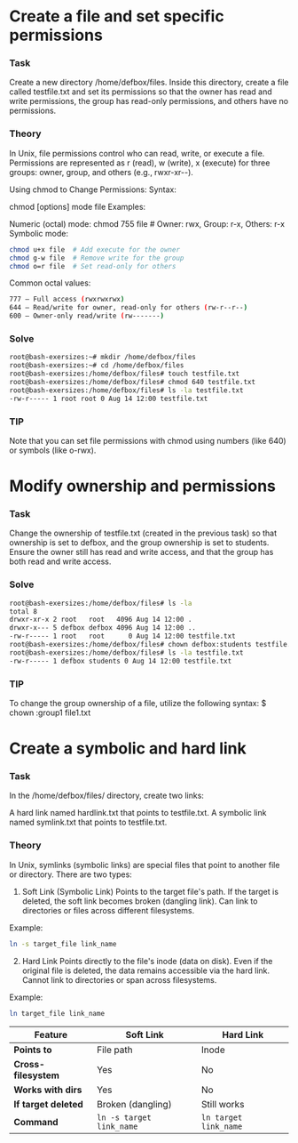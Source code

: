 # Create a file and set specific permissions

### Task
Create a new directory /home/defbox/files.
Inside this directory, create a file called testfile.txt and set its permissions so that the owner has read and write permissions, the group has read-only permissions, and others have no permissions.

### Theory
In Unix, file permissions control who can read, write, or execute a file. Permissions are represented as r (read), w (write), x (execute) for three groups: owner, group, and others (e.g., rwxr-xr--).

Using chmod to Change Permissions:
Syntax:

chmod [options] mode file
Examples:

Numeric (octal) mode:
chmod 755 file  # Owner: rwx, Group: r-x, Others: r-x
Symbolic mode:

```bash
chmod u+x file  # Add execute for the owner
chmod g-w file  # Remove write for the group
chmod o=r file  # Set read-only for others
```

Common octal values:

```bash
777 – Full access (rwxrwxrwx)
644 – Read/write for owner, read-only for others (rw-r--r--)
600 – Owner-only read/write (rw-------)
```

### Solve

```bash
root@bash-exersizes:~# mkdir /home/defbox/files
root@bash-exersizes:~# cd /home/defbox/files
root@bash-exersizes:/home/defbox/files# touch testfile.txt
root@bash-exersizes:/home/defbox/files# chmod 640 testfile.txt
root@bash-exersizes:/home/defbox/files# ls -la testfile.txt 
-rw-r----- 1 root root 0 Aug 14 12:00 testfile.txt
```

### TIP 

Note that you can set file permissions with chmod using numbers (like 640) or symbols (like o-rwx).

# Modify ownership and permissions

### Task
Change the ownership of testfile.txt (created in the previous task) so that ownership is set to defbox, and the group ownership is set to students.
Ensure the owner still has read and write access, and that the group has both read and write access.

### Solve

```bash
root@bash-exersizes:/home/defbox/files# ls -la
total 8
drwxr-xr-x 2 root   root   4096 Aug 14 12:00 .
drwxr-x--- 5 defbox defbox 4096 Aug 14 12:00 ..
-rw-r----- 1 root   root      0 Aug 14 12:00 testfile.txt
root@bash-exersizes:/home/defbox/files# chown defbox:students testfile.txt
root@bash-exersizes:/home/defbox/files# ls -la testfile.txt 
-rw-r----- 1 defbox students 0 Aug 14 12:00 testfile.txt
```

### TIP

To change the group ownership of a file, utilize the following syntax: $ chown :group1 file1.txt

# Create a symbolic and hard link

### Task
In the /home/defbox/files/ directory, create two links:

A hard link named hardlink.txt that points to testfile.txt.
A symbolic link named symlink.txt that points to testfile.txt.
 

### Theory
In Unix, symlinks (symbolic links) are special files that point to another file or directory. There are two types:

1. Soft Link (Symbolic Link)
Points to the target file's path.
If the target is deleted, the soft link becomes broken (dangling link).
Can link to directories or files across different filesystems.

Example:

```bash
ln -s target_file link_name
```

2. Hard Link
Points directly to the file's inode (data on disk).
Even if the original file is deleted, the data remains accessible via the hard link.
Cannot link to directories or span across filesystems.

Example:

```bash
ln target_file link_name
```

| Feature               | Soft Link                  | Hard Link                  |
|-----------------------|---------------------------|---------------------------|
| **Points to**         | File path                 | Inode                     |
| **Cross-filesystem**  | Yes                       | No                        |
| **Works with dirs**   | Yes                       | No                        |
| **If target deleted** | Broken (dangling)         | Still works               |
| **Command**           | `ln -s target link_name`  | `ln target link_name`     |



